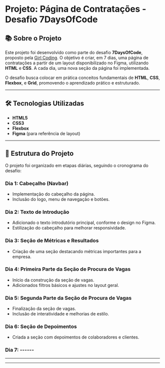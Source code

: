 # Projeto: Página de Contratações - Desafio 7DaysOfCode

## 📚 Sobre o Projeto
Este projeto foi desenvolvido como parte do desafio **7DaysOfCode**, proposto pela [Girl Coding](https://github.com/GirlCoding). O objetivo é criar, em 7 dias, uma página de contratações a partir de um layout disponibilizado no Figma, utilizando **HTML** e **CSS**. A cada dia, uma nova seção da página foi implementada.

O desafio busca colocar em prática conceitos fundamentais de **HTML**, **CSS**, **Flexbox**, e **Grid**, promovendo o aprendizado prático e estruturado.

---

## 🛠️ Tecnologias Utilizadas
- **HTML5**
- **CSS3**
- **Flexbox**
- **Figma** (para referência de layout)

---

## 🚀 Estrutura do Projeto
O projeto foi organizado em etapas diárias, seguindo o cronograma do desafio:

### Dia 1: Cabeçalho (Navbar)
- Implementação do cabeçalho da página.
- Inclusão do logo, menu de navegação e botões.

### Dia 2: Texto de Introdução
- Adicionado o texto introdutório principal, conforme o design no Figma.
- Estilização do cabeçalho para melhorar responsividade.

### Dia 3: Seção de Métricas e Resultados
- Criação de uma seção destacando métricas importantes para a empresa.

### Dia 4: Primeira Parte da Seção de Procura de Vagas
- Início da construção da seção de vagas.
- Adicionados filtros básicos e ajustes no layout geral.

### Dia 5: Segunda Parte da Seção de Procura de Vagas
- Finalização da seção de vagas.
- Inclusão de interatividade e melhorias de estilo.

### Dia 6: Seção de Depoimentos
- Criada a seção com depoimentos de colaboradores e clientes.

### Dia 7: ------
-----
---
